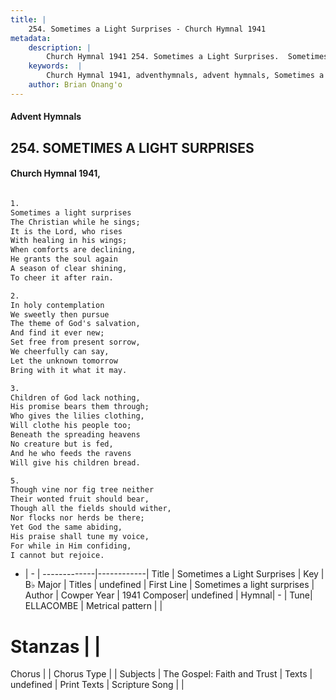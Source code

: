 ```yaml
---
title: |
    254. Sometimes a Light Surprises - Church Hymnal 1941
metadata:
    description: |
        Church Hymnal 1941 254. Sometimes a Light Surprises.  Sometimes a light surprises  The Christian while he sings;  It is the Lord, who rises  With healing in his wings;  When comforts are declining,  He grants the soul again  A season of clear shining,  To cheer it after rain.  
    keywords:  |
        Church Hymnal 1941, adventhymnals, advent hymnals, Sometimes a Light Surprises, Sometimes a light surprises. 
    author: Brian Onang'o
---
```


#### Advent Hymnals
## 254. SOMETIMES A LIGHT SURPRISES
####  Church Hymnal 1941,

```txt

1.
Sometimes a light surprises 
The Christian while he sings; 
It is the Lord, who rises 
With healing in his wings; 
When comforts are declining, 
He grants the soul again 
A season of clear shining, 
To cheer it after rain. 

2.
In holy contemplation 
We sweetly then pursue 
The theme of God's salvation, 
And find it ever new; 
Set free from present sorrow, 
We cheerfully can say, 
Let the unknown tomorrow 
Bring with it what it may. 

3.
Children of God lack nothing, 
His promise bears them through; 
Who gives the lilies clothing, 
Will clothe his people too; 
Beneath the spreading heavens 
No creature but is fed, 
And he who feeds the ravens 
Will give his children bread. 

5.
Though vine nor fig tree neither 
Their wonted fruit should bear, 
Though all the fields should wither, 
Nor flocks nor herds be there; 
Yet God the same abiding, 
His praise shall tune my voice, 
For while in Him confiding, 
I cannot but rejoice.


```

- |   -  |
-------------|------------|
Title | Sometimes a Light Surprises |
Key | B♭ Major |
Titles | undefined |
First Line | Sometimes a light surprises |
Author | Cowper
Year | 1941
Composer| undefined |
Hymnal|  - |
Tune| ELLACOMBE |
Metrical pattern | |
# Stanzas |  |
Chorus |  |
Chorus Type |  |
Subjects | The Gospel: Faith and Trust |
Texts | undefined |
Print Texts | 
Scripture Song |  |
    
